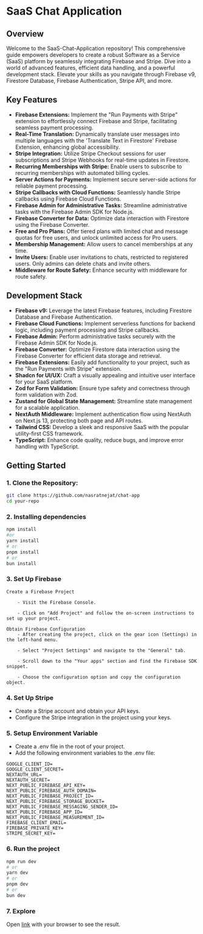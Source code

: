 # SaaS Chat Application

## Overview

Welcome to the SaaS-Chat-Application repository! This comprehensive guide empowers developers to create a robust Software as a Service (SaaS) platform by seamlessly integrating Firebase and Stripe. Dive into a world of advanced features, efficient data handling, and a powerful development stack. Elevate your skills as you navigate through Firebase v9, Firestore Database, Firebase Authentication, Stripe API, and more.

## Key Features

- **Firebase Extensions:** Implement the "Run Payments with Stripe" extension to effortlessly connect Firebase and Stripe, facilitating seamless payment processing.
- **Real-Time Translation:** Dynamically translate user messages into multiple languages with the 'Translate Text in Firestore' Firebase Extension, enhancing global accessibility.
- **Stripe Integration:** Utilize Stripe Checkout sessions for user subscriptions and Stripe Webhooks for real-time updates in Firestore.
- **Recurring Memberships with Stripe:** Enable users to subscribe to recurring memberships with automated billing cycles.
- **Server Actions for Payments:** Implement secure server-side actions for reliable payment processing.
- **Stripe Callbacks with Cloud Functions:** Seamlessly handle Stripe callbacks using Firebase Cloud Functions.
- **Firebase Admin for Administrative Tasks:** Streamline administrative tasks with the Firebase Admin SDK for Node.js.
- **Firebase Converter for Data:** Optimize data interaction with Firestore using the Firebase Converter.
- **Free and Pro Plans:** Offer tiered plans with limited chat and message quotas for free users, and unlock unlimited access for Pro users.
- **Membership Management:** Allow users to cancel memberships at any time.
- **Invite Users:** Enable user invitations to chats, restricted to registered users. Only admins can delete chats and invite others.
- **Middleware for Route Safety:** Enhance security with middleware for route safety.

## Development Stack

- **Firebase v9:** Leverage the latest Firebase features, including Firestore Database and Firebase Authentication.
- **Firebase Cloud Functions:** Implement serverless functions for backend logic, including payment processing and Stripe callbacks.
- **Firebase Admin:** Perform administrative tasks securely with the Firebase Admin SDK for Node.js.
- **Firebase Converter:** Optimize Firestore data interaction using the Firebase Converter for efficient data storage and retrieval.
- **Firebase Extensions:** Easily add functionality to your project, such as the "Run Payments with Stripe" extension.
- **Shadcn for UI/UX:** Craft a visually appealing and intuitive user interface for your SaaS platform.
- **Zod for Form Validation:** Ensure type safety and correctness through form validation with Zod.
- **Zustand for Global State Management:** Streamline state management for a scalable application.
- **NextAuth Middleware:** Implement authentication flow using NextAuth on Next.js 13, protecting both page and API routes.
- **Tailwind CSS:** Develop a sleek and responsive SaaS with the popular utility-first CSS framework.
- **TypeScript:** Enhance code quality, reduce bugs, and improve error handling with TypeScript.

## Getting Started

### 1. Clone the Repository:

```bash
git clone https://github.com/nasratnejat/chat-app
cd your-repo
```

### 2. Installing dependencies

```bash
npm install
#or
yarn install
# or
pnpm install
# or
bun install
```

### 3. Set Up Firebase

    Create a Firebase Project

        - Visit the Firebase Console.

        - Click on "Add Project" and follow the on-screen instructions to set up your project.

    Obtain Firebase Configuration
        - After creating the project, click on the gear icon (Settings) in the left-hand menu.

        - Select "Project Settings" and navigate to the "General" tab.

        - Scroll down to the "Your apps" section and find the Firebase SDK snippet.

        - Choose the configuration option and copy the configuration object.

### 4. Set Up Stripe

- Create a Stripe account and obtain your API keys.
- Configure the Stripe integration in the project using your keys.

### 5. Setup Environment Variable

- Create a .env file in the root of your project.
- Add the following environment variables to the .env file:

```env
GOOGLE_CLIENT_ID=
GOOGLE_CLIENT_SECRET=
NEXTAUTH_URL=
NEXTAUTH_SECRET=
NEXT_PUBLIC_FIREBASE_API_KEY=
NEXT_PUBLIC_FIREBASE_AUTH_DOMAIN=
NEXT_PUBLIC_FIREBASE_PROJECT_ID=
NEXT_PUBLIC_FIREBASE_STORAGE_BUCKET=
NEXT_PUBLIC_FIREBASE_MESSAGING_SENDER_ID=
NEXT_PUBLIC_FIREBASE_APP_ID=
NEXT_PUBLIC_FIREBASE_MEASUREMENT_ID=
FIREBASE_CLIENT_EMAIL=
FIREBASE_PRIVATE_KEY=
STRIPE_SECRET_KEY=

```

### 6. Run the project

```bash
npm run dev
# or
yarn dev
# or
pnpm dev
# or
bun dev
```

### 7. Explore

Open [link](http://localhost:3000) with your browser to see the result.
